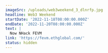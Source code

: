 ```yaml
---
imageSrc: /uploads/web3weekend_3_dlnrfp.jpg
headline: Web3 Weekend
startDate: '2022-11-18T08:00:00.000Z'
endDate: '2022-11-20T08:00:00.000Z'
text: |
  Now NHack FEVM
link: 'https://fevm.ethglobal.com/'
status: hidden
---
```



